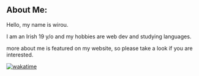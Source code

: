<!---
wirouism/wirouism is a ✨ special ✨ repository because its `README.md` (this file) appears on your GitHub profile.
You can click the Preview link to take a look at your changes.
--->
## About Me:
Hello, my name is wirou.

I am an Irish 19 y/o and my hobbies are web dev and studying languages.

more about me is featured on my website, so please take a look if you are interested.

[![wakatime](https://wakatime.com/badge/user/951572d0-c6ca-4620-bdcd-191d3ecc8392.svg)](https://wakatime.com/@951572d0-c6ca-4620-bdcd-191d3ecc8392)

